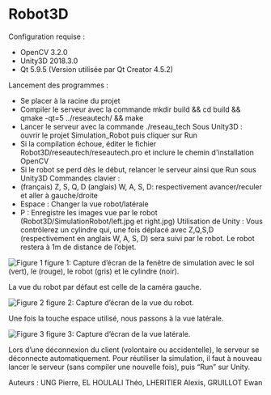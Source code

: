 # Robot3D
Configuration requise :
- OpenCV 3.2.0
- Unity3D 2018.3.0
- Qt 5.9.5 (Version utilisée par Qt Creator 4.5.2)

Lancement des programmes :
- Se placer à la racine du projet
- Compiler le serveur avec la commande mkdir build && cd build && qmake -qt=5 ../reseautech/ && make
- Lancer le serveur avec la commande ./reseau_tech
  Sous Unity3D : ouvrir le projet Simulation_Robot puis cliquer sur Run
- Si la compilation échoue, éditer le fichier Robot3D/reseautech/reseautech.pro et inclure le chemin d'installation OpenCV
- Si le robot se perd dès le début, relancer le serveur ainsi que Run sous Unity3D
Commandes clavier :
- (français) Z, S, Q, D (anglais) W, A, S, D: respectivement avancer/reculer et aller à gauche/droite
- Espace : Changer la vue robot/latérale
- P : Enregistre les images vue par le robot (Robot3D/SimulationRobot/left.jpg et right.jpg)
Utilisation de Unity :
Vous contrôlerez un cylindre qui, une fois déplacé avec Z,Q,S,D (respectivement en anglais W, A, S, D) sera suivi par le robot. Le robot restera à 1m de distance de l’objet. 

![Figure 1](https://github.com/Swwitcher/Robot3D/tree/master/Image_README/Capture2.PNG?raw=true)
figure 1: Capture d’écran de la fenêtre de simulation avec le sol (vert),
 le (rouge), le robot (gris) et le cylindre (noir).
 
La vue du robot par défaut est celle de la caméra gauche.

![Figure 2](https://github.com/Swwitcher/Robot3D/tree/master/Image_README/Capture.PNG?raw=true)
figure 2: Capture d’écran de la vue du robot.
 
Une fois la touche espace utilisé, nous passons à la vue latérale.

![Figure 3](https://github.com/Swwitcher/Robot3D/tree/master/Image_README/Capture4.PNG?raw=true)
figure 3: Capture d’écran de la vue latérale.
 
 
Lors d’une déconnexion du client (volontaire ou accidentelle), le serveur se déconnecte automatiquement. Pour réutiliser la simulation, il faut à nouveau lancer le serveur (sans compiler une nouvelle fois), puis “Run” sur Unity. 
 
Auteurs : UNG Pierre, EL HOULALI Théo, LHERITIER Alexis, GRUILLOT Ewan

